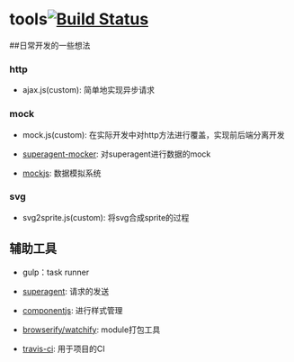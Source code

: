 # tools[![Build Status](https://travis-ci.org/zhenhua-lee/tools.svg?branch=master)](https://travis-ci.org/zhenhua-lee/tools)

##日常开发的一些想法

### http

- ajax.js(custom): 简单地实现异步请求


### mock

- mock.js(custom): 在实际开发中对http方法进行覆盖，实现前后端分离开发

- [superagent-mocker](https://github.com/rambler-digital-solutions/superagent-mocker): 对superagent进行数据的mock

- [mockjs](http://mockjs.com/): 数据模拟系统


### svg

- svg2sprite.js(custom): 将svg合成sprite的过程


## 辅助工具

- gulp：task runner

- [superagent](http://visionmedia.github.io/superagent/): 请求的发送

- [componentjs](https://github.com/componentjs/component): 进行样式管理

- [browserify/watchify](https://github.com/substack/node-browserify): module打包工具

- [travis-ci](https://travis-ci.org/): 用于项目的CI

